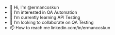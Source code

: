 - 👋 Hi, I’m @ermancoskun
- 👀 I’m interested in QA Automation
- 🌱 I’m currently learning API Testing
- 💞️ I’m looking to collaborate on QA Testing
- 📫 How to reach me linkedin.com/in/ermancoskun

<!---
ermancoskun/ermancoskun is a ✨ special ✨ repository because its `README.md` (this file) appears on your GitHub profile.
You can click the Preview link to take a look at your changes.
--->
